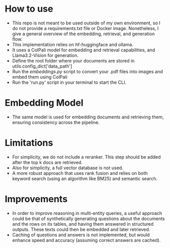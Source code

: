 
# How to use

+ This repo is not meant to be used outside of my own environment, so I do not provide a requirements.txt file or Docker image. Nonetheless, I give a general overview of the embedding, retrieval, and generation flow.
+ This implementation relies on hf-huggingface and ollama.
+ It uses a ColPali model for embedding and retrieval capabilities, and Llama3.2-Vision for generation.
+ Define the root folder where your documents are stored in utils.config_dict['data_path']
+ Run the $embeddings.py$ script to convert your .pdf files into images and embed them using ColPali
+ Run the 'run.py' script in your terminal to start the CLI.

# Embedding Model

+ The same model is used for embedding documents and retrieving them, ensuring consistency across the pipeline.

# Limitations

+ For simplicity, we do not include a reranker. This step should be added after the top k docs are retrieved.
+ Also for simplicity, a full vector database is not used.
+ A more robust approach that uses rank fusion and relies on both keyword search (using an algorithm like BM25) and semantic search.

# Improvements

+ In order to improve reasoning in multi-entity queries, a useful approach could be that of synthetically generating questions about the documents and the rows on its tables, and having them answered in structured outputs. These texts could then be embedded and later retrieved.
+ Caching of questions and answers is not implemented, but would enhance speed and accuracy (assuming correct answers are cached).